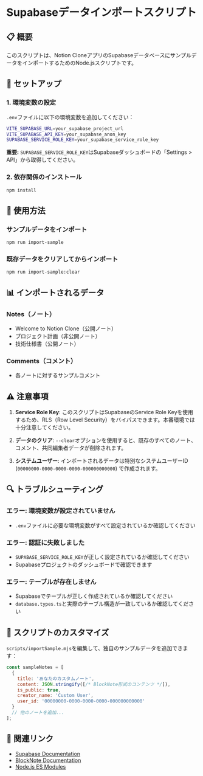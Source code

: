 # Supabaseデータインポートスクリプト

## 📋 概要

このスクリプトは、Notion CloneアプリのSupabaseデータベースにサンプルデータをインポートするためのNode.jsスクリプトです。

## 🔧 セットアップ

### 1. 環境変数の設定

`.env`ファイルに以下の環境変数を追加してください：

```bash
VITE_SUPABASE_URL=your_supabase_project_url
VITE_SUPABASE_API_KEY=your_supabase_anon_key
SUPABASE_SERVICE_ROLE_KEY=your_supabase_service_role_key
```

**重要:** `SUPABASE_SERVICE_ROLE_KEY`はSupabaseダッシュボードの「Settings > API」から取得してください。

### 2. 依存関係のインストール

```bash
npm install
```

## 🚀 使用方法

### サンプルデータをインポート

```bash
npm run import-sample
```

### 既存データをクリアしてからインポート

```bash
npm run import-sample:clear
```

## 📊 インポートされるデータ

### Notes（ノート）
- Welcome to Notion Clone（公開ノート）
- プロジェクト計画（非公開ノート）
- 技術仕様書（公開ノート）

### Comments（コメント）
- 各ノートに対するサンプルコメント

## ⚠️ 注意事項

1. **Service Role Key**: このスクリプトはSupabaseのService Role Keyを使用するため、RLS（Row Level Security）をバイパスできます。本番環境では十分注意してください。

2. **データのクリア**: `--clear`オプションを使用すると、既存のすべてのノート、コメント、共同編集者データが削除されます。

3. **システムユーザー**: インポートされるデータは特別なシステムユーザーID (`00000000-0000-0000-0000-000000000000`) で作成されます。

## 🔍 トラブルシューティング

### エラー: 環境変数が設定されていません
- `.env`ファイルに必要な環境変数がすべて設定されているか確認してください

### エラー: 認証に失敗しました
- `SUPABASE_SERVICE_ROLE_KEY`が正しく設定されているか確認してください
- Supabaseプロジェクトのダッシュボードで確認できます

### エラー: テーブルが存在しません
- Supabaseでテーブルが正しく作成されているか確認してください
- `database.types.ts`と実際のテーブル構造が一致しているか確認してください

## 📝 スクリプトのカスタマイズ

`scripts/importSample.mjs`を編集して、独自のサンプルデータを追加できます：

```javascript
const sampleNotes = [
  {
    title: 'あなたのカスタムノート',
    content: JSON.stringify([/* BlockNote形式のコンテンツ */]),
    is_public: true,
    creator_name: 'Custom User',
    user_id: '00000000-0000-0000-0000-000000000000'
  }
  // 他のノートを追加...
];
```

## 🔗 関連リンク

- [Supabase Documentation](https://supabase.com/docs)
- [BlockNote Documentation](https://www.blocknotejs.org/)
- [Node.js ES Modules](https://nodejs.org/api/esm.html)
